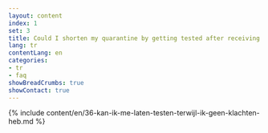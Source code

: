 ```yaml
---
layout: content
index: 1
set: 3
title: Could I shorten my quarantine by getting tested after receiving a notification, but without having complaints?
lang: tr
contentLang: en
categories:
- tr
- faq
showBreadCrumbs: true
showContact: true
---
```

{% include content/en/36-kan-ik-me-laten-testen-terwijl-ik-geen-klachten-heb.md %}
